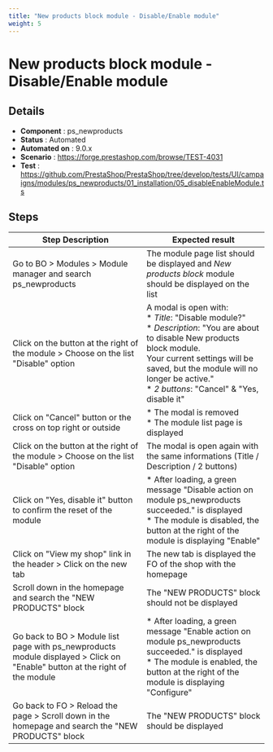 ```yaml
---
title: "New products block module - Disable/Enable module"
weight: 5
---
```


# New products block module - Disable/Enable module
## Details
* **Component** : ps_newproducts
* **Status** : Automated
* **Automated on** : 9.0.x
* **Scenario** : https://forge.prestashop.com/browse/TEST-4031
* **Test** : https://github.com/PrestaShop/PrestaShop/tree/develop/tests/UI/campaigns/modules/ps_newproducts/01_installation/05_disableEnableModule.ts

## Steps
| Step Description | Expected result |
| ----- | ----- |
| Go to BO > Modules > Module manager and search ps_newproducts | The module page list should be displayed and *New products block* module should be displayed on the list |
| Click on the button at the right of the module > Choose on the list "Disable" option | A modal is open with:<br> * *Title*: "Disable module?"<br> * *Description*: "You are about to disable New products block module.<br>Your current settings will be saved, but the module will no longer be active."<br> * *2 buttons*: "Cancel" & "Yes, disable it" |
| Click on "Cancel" button or the cross on top right or outside | * The modal is removed<br> * The module list page is displayed |
| Click on the button at the right of the module > Choose on the list "Disable" option | The modal is open again with the same informations (Title / Description / 2 buttons) |
| Click on "Yes, disable it" button to confirm the reset of the module | * After loading, a green message "Disable action on module ps_newproducts succeeded." is displayed<br> * The module is disabled, the button at the right of the module is displaying "Enable" |
| Click on "View my shop" link in the header > Click on the new tab | The new tab is displayed the FO of the shop with the homepage |
| Scroll down in the homepage and search the "NEW PRODUCTS" block | The "NEW PRODUCTS" block should not be displayed |
| Go back to BO > Module list page with ps_newproducts module displayed > Click on "Enable" button at the right of the module | * After loading, a green message "Enable action on module ps_newproducts succeeded." is displayed<br> * The module is enabled, the button at the right of the module is displaying "Configure" |
| Go back to FO > Reload the page > Scroll down in the homepage and search the "NEW PRODUCTS" block | The "NEW PRODUCTS" block should be displayed |
